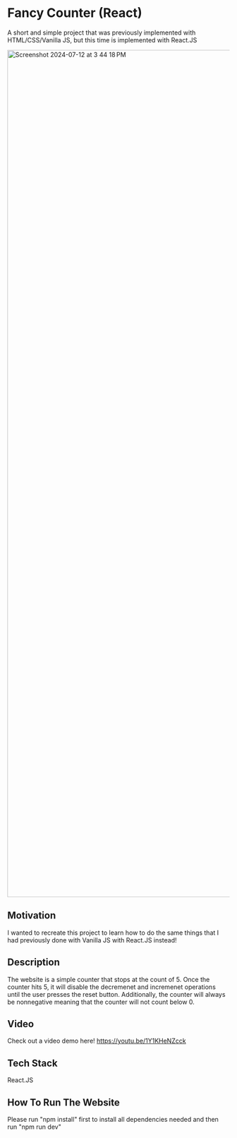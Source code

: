 # Fancy Counter (React)

A short and simple project that was previously implemented with HTML/CSS/Vanilla JS, but this time is implemented with React.JS

<img width="1920" alt="Screenshot 2024-07-12 at 3 44 18 PM" src="https://github.com/user-attachments/assets/307cab6d-6af5-472f-b063-9ccc904934bb">


## Motivation

I wanted to recreate this project to learn how to do the same things that I had previously done with Vanilla JS with React.JS instead!

## Description

The website is a simple counter that stops at the count of 5. Once the counter hits 5, it will disable the decremenet and incremenet operations until the user presses the reset button. Additionally, the counter will always be nonnegative meaning that the counter will not count below 0.

## Video

Check out a video demo here! https://youtu.be/1Y1KHeNZcck 

## Tech Stack

React.JS

## How To Run The Website

Please run "npm install" first to install all dependencies needed and then run "npm run dev"
